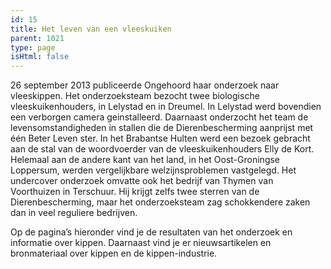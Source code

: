 ```yaml
---
id: 15
title: Het leven van een vleeskuiken
parent: 1021
type: page
isHtml: false
---
```

26 september 2013 publiceerde Ongehoord haar onderzoek naar vleeskippen. Het onderzoeksteam bezocht twee biologische vleeskuikenhouders, in Lelystad en in Dreumel. In Lelystad werd bovendien een verborgen camera geinstalleerd. Daarnaast onderzocht het team de levensomstandigheden in stallen die de Dierenbescherming aanprijst met één Beter Leven ster. In het Brabantse Hulten werd een bezoek gebracht aan de stal van de woordvoerder van de vleeskuikenhouders Elly de Kort. Helemaal aan de andere kant van het land, in het Oost-Groningse Loppersum, werden vergelijkbare welzijnsproblemen vastgelegd. Het undercover onderzoek omvatte ook het bedrijf van Thymen van Voorthuizen in Terschuur. Hij krijgt zelfs twee sterren van de Dierenbescherming, maar het onderzoeksteam zag schokkendere zaken dan in veel reguliere bedrijven.

Op de pagina’s hieronder vind je de resultaten van het onderzoek en informatie over kippen. Daarnaast vind je er nieuwsartikelen en bronmateriaal over kippen en de kippen-industrie.
